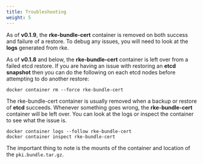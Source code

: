 ```yaml
---
title: Troubleshooting
weight: 5
---
```


As of **v0.1.9**, the **rke-bundle-cert** container is removed on both success and failure of a restore. To debug any issues, you will need to look at the **logs** generated from rke.

As of **v0.1.8** and below, the **rke-bundle-cert** container is left over from a failed etcd restore. If you are having an issue with restoring an **etcd snapshot** then you can do the following on each etcd nodes before attempting to do another restore:

```
docker container rm --force rke-bundle-cert
```

The rke-bundle-cert container is usually removed when a backup or restore of **etcd** succeeds. Whenever something goes wrong, the **rke-bundle-cert** container will be left over. You can look
at the logs or inspect the container to see what the issue is.

```
docker container logs --follow rke-bundle-cert
docker container inspect rke-bundle-cert
```

The important thing to note is the mounts of the container and location of the `pki.bundle.tar.gz`.

